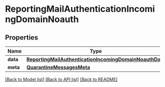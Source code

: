 # ReportingMailAuthenticationIncomingDomainNoauth

## Properties
Name | Type | Description | Notes
------------ | ------------- | ------------- | -------------
**data** | [**ReportingMailAuthenticationIncomingDomainNoauthData**](ReportingMailAuthenticationIncomingDomainNoauthData.md) |  | [optional] 
**meta** | [**QuarantineMessagesMeta**](QuarantineMessagesMeta.md) |  | [optional] 

[[Back to Model list]](../README.md#documentation-for-models) [[Back to API list]](../README.md#documentation-for-api-endpoints) [[Back to README]](../README.md)

